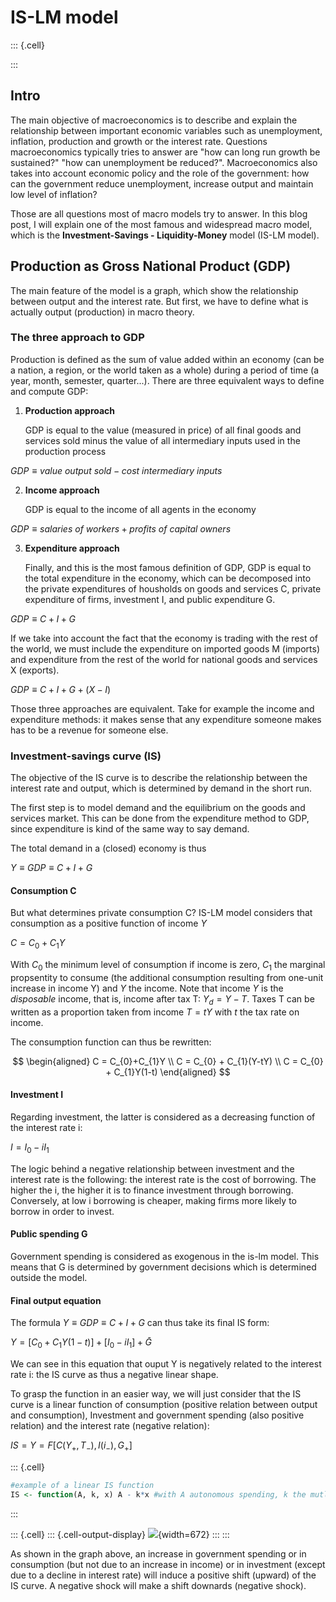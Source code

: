 # IS-LM model



::: {.cell}

:::


## Intro

The main objective of macroeconomics is to describe and explain the relationship between important economic variables such as unemployment, inflation, production and growth or the interest rate. Questions macroeconomics typically tries to answer are "how can long run growth be sustained?" "how can unemployment be reduced?". Macroeconomics also takes into account economic policy and the role of the government: how can the government reduce unemployment, increase output and maintain low level of inflation?

Those are all questions most of macro models try to answer. In this blog post, I will explain one of the most famous and widespread macro model, which is the **Investment-Savings - Liquidity-Money** model (IS-LM model).

## Production as Gross National Product (GDP)

The main feature of the model is a graph, which show the relationship between output and the interest rate. But first, we have to define what is actually output (production) in macro theory.

### The three approach to GDP

Production is defined as the sum of value added within an economy (can be a nation, a region, or the world taken as a whole) during a period of time (a year, month, semester, quarter...). There are three equivalent ways to define and compute GDP:

1.  **Production approach**

    GDP is equal to the value (measured in price) of all final goods and services sold minus the value of all intermediary inputs used in the production process

$GDP \equiv value\: output\: sold - cost\: intermediary\: inputs$

2.  **Income approach**

    GDP is equal to the income of all agents in the economy

$GDP \equiv salaries\:of\:workers + profits\:of\:capital\:owners$

3.  **Expenditure approach**

    Finally, and this is the most famous definition of GDP, GDP is equal to the total expenditure in the economy, which can be decomposed into the private expenditures of housholds on goods and services C, private expenditure of firms, investment I, and public expenditure G.

$GDP \equiv C + I + G$

If we take into account the fact that the economy is trading with the rest of the world, we must include the expenditure on imported goods M (imports) and expenditure from the rest of the world for national goods and services X (exports).

$GDP \equiv C + I + G + (X-I)$

Those three approaches are equivalent. Take for example the income and expenditure methods: it makes sense that any expenditure someone makes has to be a revenue for someone else.

### Investment-savings curve (IS)

The objective of the IS curve is to describe the relationship between the interest rate and output, which is determined by demand in the short run.

The first step is to model demand and the equilibrium on the goods and services market. This can be done from the expenditure method to GDP, since expenditure is kind of the same way to say demand.

The total demand in a (closed) economy is thus

$Y \equiv GDP \equiv C + I + G$

#### Consumption C

But what determines private consumption C? IS-LM model considers that consumption as a positive function of income $Y$

$C = C_{0}+C_{1}Y$

With $C_{0}$ the minimum level of consumption if income is zero, $C_{1}$ the marginal propsentity to consume (the additional consumption resulting from one-unit increase in income Y) and $Y$ the income. Note that income $Y$ is the *disposable* income, that is, income after tax T: $Y_d = Y-T$. Taxes T can be written as a proportion taken from income $T = tY$ with $t$ the tax rate on income.

The consumption function can thus be rewritten:

$$
\begin{aligned}
C = C_{0}+C_{1}Y
\\
C = C_{0} + C_{1}(Y-tY)
\\
C = C_{0} + C_{1}Y(1-t)
\end{aligned}
$$

#### Investment I

Regarding investment, the latter is considered as a decreasing function of the interest rate i:

$I = I_{0} -iI_{1}$

The logic behind a negative relationship between investment and the interest rate is the following: the interest rate is the cost of borrowing. The higher the i, the higher it is to finance investment through borrowing. Conversely, at low i borrowing is cheaper, making firms more likely to borrow in order to invest.

#### Public spending G

Government spending is considered as exogenous in the is-lm model. This means that G is determined by government decisions which is determined outside the model.

#### Final output equation

The formula $Y \equiv GDP \equiv C + I + G$ can thus take its final IS form:

$Y = [C_{0} + C_{1}Y(1-t)] + [I_{0} - iI_{1}] + \bar{G}$

We can see in this equation that ouput Y is negatively related to the interest rate i: the IS curve as thus a negative linear shape.

To grasp the function in an easier way, we will just consider that the IS curve is a linear function of consumption (positive relation between output and consumption), Investment and government spending (also positive relation) and the interest rate (negative relation):

$IS = Y = F[C(Y_{+}, T_{-}), I(i_{-}), G_{+}]$


::: {.cell}

```{.r .cell-code}
#example of a linear IS function
IS <- function(A, k, x) A - k*x #with A autonomous spending, k the mutliplier and x the interest rate
```
:::

::: {.cell}
::: {.cell-output-display}
![](is-lm_files/figure-html/unnamed-chunk-3-1.png){width=672}
:::
:::


As shown in the graph above, an increase in government spending or in consumption (but not due to an increase in income) or in investment (except due to a decline in interest rate) will induce a positive shift (upward) of the IS curve. A negative shock will make a shift downards (negative shock).

